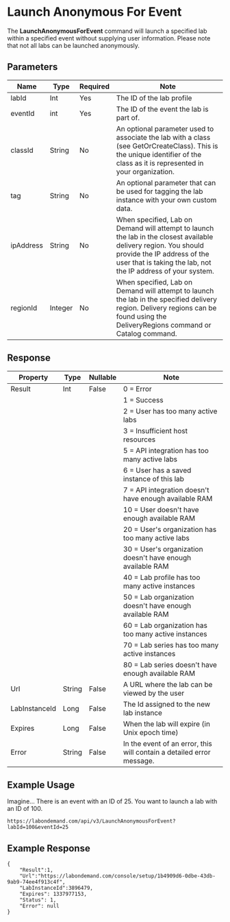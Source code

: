 # Launch Anonymous For Event

The **LaunchAnonymousForEvent** command will launch a specified lab within a specified event without supplying user information. Please note that not all labs can be launched anonymously.

## Parameters

|Name|Type|Required|Note|
|--- |--- |--- |--- |
|labId|Int|Yes|The ID of the lab profile|
|eventId|int|Yes|The ID of the event the lab is part of.|
|classId|String|No|An optional parameter used to associate the lab with a class (see GetOrCreateClass). This is the unique identifier of the class as it is represented in your organization.|
|tag|String|No|An optional parameter that can be used for tagging the lab instance with your own custom data.|
|ipAddress|String|No|When specified, Lab on Demand will attempt to launch the lab in the closest available delivery region. You should provide the IP address of the user that is taking the lab, not the IP address of your system.|
|regionId|Integer|No|When specified, Lab on Demand will attempt to launch the lab in the specified delivery region. Delivery regions can be found using the DeliveryRegions command or Catalog command.

## Response

|Property|Type|Nullable|Note|
|--- |--- |--- |--- |
|Result|Int|False|0 = Error
||||1 = Success
||||2 = User has too many active labs
||||3 = Insufficient host resources
||||5 = API integration has too many active labs
||||6 = User has a saved instance of this lab
||||7 = API integration doesn't have enough available RAM
||||10 = User doesn't have enough available RAM
||||20 = User's organization has too many active labs
||||30 = User's organization doesn't have enough available RAM
||||40 = Lab profile has too many active instances
||||50 = Lab organization doesn't have enough available RAM
||||60 = Lab organization has too many active instances
||||70 = Lab series has too many active instances
||||80 = Lab series doesn't have enough available RAM|
|Url|String|False|A URL where the lab can be viewed by the user|
|LabInstanceId|Long|False|The Id assigned to the new lab instance|
|Expires|Long|False|When the lab will expire (in Unix epoch time)|
|Error|String|False|In the event of an error, this will contain a detailed error message.|

## Example Usage

Imagine… There is an event with an ID of 25. You want to launch a lab with an ID of 100.

```
https://labondemand.com/api/v3/LaunchAnonymousForEvent?labId=100&eventId=25
```

## Example Response
```
{
    "Result":1,
    "Url":"https://labondemand.com/console/setup/1b4909d6-0dbe-43db-9ab9-74ee4f913c4f",
    "LabInstanceId":3896479,
    "Expires": 1337977153,
    "Status": 1,
    "Error": null
}
```


